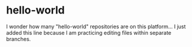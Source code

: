 # hello-world
I wonder how many "hello-world" repositories are on this platform... 
I just added this line because I am practicing editing files within separate branches. 
